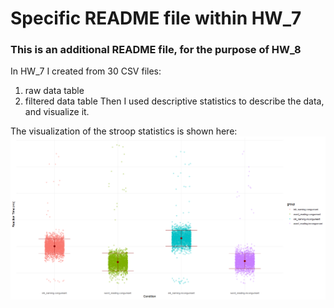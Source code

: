 # Specific README file within HW_7
### This is an additional README file, for the purpose of HW_8

In HW_7 I created from 30 CSV files:
  1. raw data table
  2. filtered data table
Then I used descriptive statistics to describe the data, and visualize it.

The visualization of the stroop statistics is shown here:
![image from HW_7](https://github.com/Amir-Mano/R_Course_2024/blob/main/HW_7/image.png)
